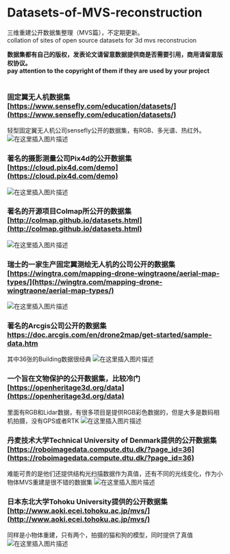 # Datasets-of-MVS-reconstruction
三维重建公开数据集整理（MVS篇），不定期更新。<br />
collation of sites of open source datasets for 3d mvs reconstrucion<br />

**数据集都有自己的版权，发表论文请留意数据提供商是否需要引用，商用请留意版权协议。**<br />
**pay attention to the copyright of them if they are used by your project**<br /><br />
### 固定翼无人机数据集 [https://www.sensefly.com/education/datasets/](https://www.sensefly.com/education/datasets/)
轻型固定翼无人机公司sensefly公开的数据集，有RGB、多光谱、热红外。
![在这里插入图片描述](https://img-blog.csdnimg.cn/e3b858ef9416456fbf0cfb9222949f71.png?x-oss-process=image/watermark,type_d3F5LXplbmhlaQ,shadow_50,text_Q1NETiBA5p2O6L-O5p2-fg==,size_20,color_FFFFFF,t_70,g_se,x_16)
### 著名的摄影测量公司Pix4d的公开数据集 [https://cloud.pix4d.com/demo](https://cloud.pix4d.com/demo)
![在这里插入图片描述](https://img-blog.csdnimg.cn/2365938c05194bb9801b00594fa9d828.png?x-oss-process=image/watermark,type_d3F5LXplbmhlaQ,shadow_50,text_Q1NETiBA5p2O6L-O5p2-fg==,size_20,color_FFFFFF,t_70,g_se,x_16)
### 著名的开源项目Colmap所公开的数据集 [http://colmap.github.io/datasets.html](http://colmap.github.io/datasets.html)
![在这里插入图片描述](https://img-blog.csdnimg.cn/12f21ec8f5714f68a15ac0894bbf9df1.png?x-oss-process=image/watermark,type_d3F5LXplbmhlaQ,shadow_50,text_Q1NETiBA5p2O6L-O5p2-fg==,size_20,color_FFFFFF,t_70,g_se,x_16)
### 瑞士的一家生产固定翼测绘无人机的公司公开的数据集 [https://wingtra.com/mapping-drone-wingtraone/aerial-map-types/](https://wingtra.com/mapping-drone-wingtraone/aerial-map-types/)
![在这里插入图片描述](https://img-blog.csdnimg.cn/50d5d6be8c42403ba5db9c74b8a13709.png?x-oss-process=image/watermark,type_d3F5LXplbmhlaQ,shadow_50,text_Q1NETiBA5p2O6L-O5p2-fg==,size_20,color_FFFFFF,t_70,g_se,x_16)
### 著名的Arcgis公司公开的数据集 https://doc.arcgis.com/en/drone2map/get-started/sample-data.htm
其中36张的Building数据很经典
![在这里插入图片描述](https://img-blog.csdnimg.cn/11cde0dcd4e54e3d95fe3262398d9ccd.png?x-oss-process=image/watermark,type_d3F5LXplbmhlaQ,shadow_50,text_Q1NETiBA5p2O6L-O5p2-fg==,size_20,color_FFFFFF,t_70,g_se,x_16)
### 一个旨在文物保护的公开数据集，比较冷门 [https://openheritage3d.org/data](https://openheritage3d.org/data) 
里面有RGB和Lidar数据，有很多项目是提供RGB彩色数据的，但是大多是数码相机拍摄，没有GPS或者RTK
![在这里插入图片描述](https://img-blog.csdnimg.cn/576b99c3b2ee4a1e97cec3b4b0599b41.png?x-oss-process=image/watermark,type_d3F5LXplbmhlaQ,shadow_50,text_Q1NETiBA5p2O6L-O5p2-fg==,size_20,color_FFFFFF,t_70,g_se,x_16)
### 丹麦技术大学Technical University of Denmark提供的公开数据集 [https://roboimagedata.compute.dtu.dk/?page_id=36](https://roboimagedata.compute.dtu.dk/?page_id=36)
难能可贵的是他们还提供结构光扫描数据作为真值，还有不同的光线变化，作为小物体MVS重建是很不错的数据集 
![在这里插入图片描述](https://img-blog.csdnimg.cn/ea4bd1bf5fd3413585a617f80b380a3f.png?x-oss-process=image/watermark,type_d3F5LXplbmhlaQ,shadow_50,text_Q1NETiBA5p2O6L-O5p2-fg==,size_20,color_FFFFFF,t_70,g_se,x_16)
### 日本东北大学Tohoku University提供的公开数据集  [http://www.aoki.ecei.tohoku.ac.jp/mvs/](http://www.aoki.ecei.tohoku.ac.jp/mvs/)
同样是小物体重建，只有两个，拍摄的猫和狗的模型，同时提供了真值
![在这里插入图片描述](https://img-blog.csdnimg.cn/4c3caf7362514b8c82d794c9886c87c6.png?x-oss-process=image/watermark,type_d3F5LXplbmhlaQ,shadow_50,text_Q1NETiBA5p2O6L-O5p2-fg==,size_20,color_FFFFFF,t_70,g_se,x_16)




